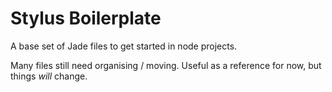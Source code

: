 # Stylus Boilerplate

A base set of Jade files to get started in node projects.

Many files still need organising / moving. Useful as a reference for now, but things *will* change.
